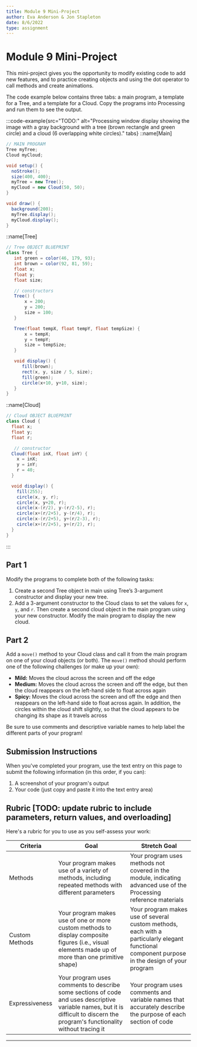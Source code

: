```yaml
---
title: Module 9 Mini-Project
author: Eva Anderson & Jon Stapleton
date: 8/6/2022
type: assignment
---
```


# Module 9 Mini-Project

This mini-project gives you the opportunity to modify existing code to add new features, and to practice creating objects and using the dot operator to call methods and create animations.

The code example below contains three tabs: a main program, a template for a Tree, and a template for a Cloud. Copy the programs into Processing and run them to see the output.

<!-- Tree_and_Cloud.PNG -->
:::code-example{src="TODO:" alt="Processing window display showing the image with a gray background with a tree (brown rectangle and green circle) and a cloud (6 overlapping white circles)." tabs}
::name[Main]
```java
// MAIN PROGRAM
Tree myTree;
Cloud myCloud;

void setup() {
  noStroke();
  size(400, 400);
  myTree = new Tree();
  myCloud = new Cloud(50, 50);
}

void draw() {
  background(200);
  myTree.display();
  myCloud.display();
}
```

::name[Tree]
```java
// Tree OBJECT BLUEPRINT
class Tree {
   int green = color(46, 179, 93);
   int brown = color(92, 81, 59);
   float x;
   float y;
   float size;

   // constructors
   Tree() {
       x = 200;
       y = 200;
       size = 100;
   }

   Tree(float tempX, float tempY, float tempSize) {
       x = tempX;
       y = tempY;
       size = tempSize;
   }

   void display() {
      fill(brown);
      rect(x, y, size / 5, size);
      fill(green);
      circle(x+10, y+10, size);
   }
}

```

::name[Cloud]
```java
// Cloud OBJECT BLUEPRINT
class Cloud {
  float x;
  float y;
  float r;

   // constructor
  Cloud(float inX, float inY) {
    x = inX;
    y = inY;
    r = 40; 
  }

  void display() {
    fill(255);
    circle(x, y, r);
    circle(x, y+20, r);
    circle(x-(r/2), y-(r/2-5), r);
    circle(x+(r/2+5), y-(r/4), r);
    circle(x-(r/2+5), y+(r/2-3), r);
    circle(x+(r/2+5), y+(r/2), r);
  }
}
```
:::

## Part 1

Modify the programs to complete both of the following tasks:

1. Create a second Tree object in main using Tree’s 3-argument constructor and display your new tree. 
2. Add a 3-argument constructor to the Cloud class to set the values for `x`, `y`, and `r`. Then create a second cloud object in the main program using your new constructor. Modify the main program to display the new cloud.

## Part 2

Add a `move()` method to your Cloud class and call it from the main program on one of your cloud objects (or both). The `move()` method should perform one of the following challenges (or make up your own):

* **Mild:** Moves the cloud across the screen and off the edge
* **Medium:** Moves the cloud across the screen and off the edge, but then the cloud reappears on the left-hand side to float across again
* **Spicy:** Moves the cloud across the screen and off the edge and then reappears on the left-hand side to float across again. In addition, the circles within the cloud shift slightly, so that the cloud appears to be changing its shape as it travels across

Be sure to use comments and descriptive variable names to help label the different parts of your program!

## Submission Instructions

When you've completed your program, use the text entry on this page to submit the following information (in this order, if you can):

1. A screenshot of your program's output
2. Your code (just copy and paste it into the text entry area)

## Rubric [TODO: update rubric to include parameters, return values, and overloading]

Here's a rubric for you to use as you self-assess your work:

| Criteria  | Goal | Stretch Goal |
| --------- | -------- | ---------- |
| Methods   | Your program makes use of a variety of methods, including repeated methods with different parameters | Your program uses methods not covered in the module, indicating advanced use of the Processing reference materials |
| Custom Methods | Your program makes use of one or more custom methods to display composite figures (i.e., visual elements made up of more than one primitive shape) | Your program makes use of several custom methods, each with a particularly elegant functional component purpose in the design of your program |
| Expressiveness | Your program uses comments to describe some sections of code and uses descriptive variable names, but it is difficult to discern the program's functionality without tracing it | Your program uses comments and variable names that accurately describe the purpose of each section of code |

---